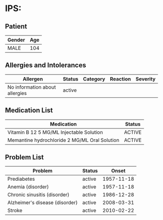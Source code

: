 # IPS:

## Patient

|Gender|Age|
|---|---|
|MALE|104|

## Allergies and Intolerances

|Allergen|Status|Category|Reaction|Severity|
|---|---|---|---|---|
|No information about allergies|active||||

## Medication List

|Medication|Status|
|---|---|
|Vitamin B 12 5 MG/ML Injectable Solution|ACTIVE|
|Memantine hydrochloride 2 MG/ML Oral Solution|ACTIVE|

## Problem List

|Problem|Status|Onset|
|---|---|---|
|Prediabetes|active|1957-11-18|
|Anemia (disorder)|active|1957-11-18|
|Chronic sinusitis (disorder)|active|1986-12-28|
|Alzheimer's disease (disorder)|active|2008-03-31|
|Stroke|active|2010-02-22|
